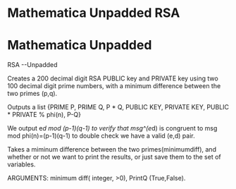 # Mathematica Unpadded RSA
# Mathematica Unpadded 

RSA
--Unpadded

Creates a 200 decimal digit RSA PUBLIC key and PRIVATE key using two 100 decimal digit prime numbers, with a minimum difference between the two primes (p,q).

Outputs a list {PRIME P, PRIME Q, P * Q, PUBLIC KEY, PRIVATE KEY, PUBLIC * PRIVATE % phi(n), P-Q}

We output e*d mod (p-1)(q-1) to verify that msg^(e*d) is congruent to msg mod phi(n)=(p-1)(q-1) to double check we have a valid (e,d) pair.

Takes a miminum difference between the two primes(minimumdiff), and whether or not we want to print the results, or just save them to the set of variables.

ARGUMENTS: minimum diff( integer, >0), PrintQ (True,False). 
